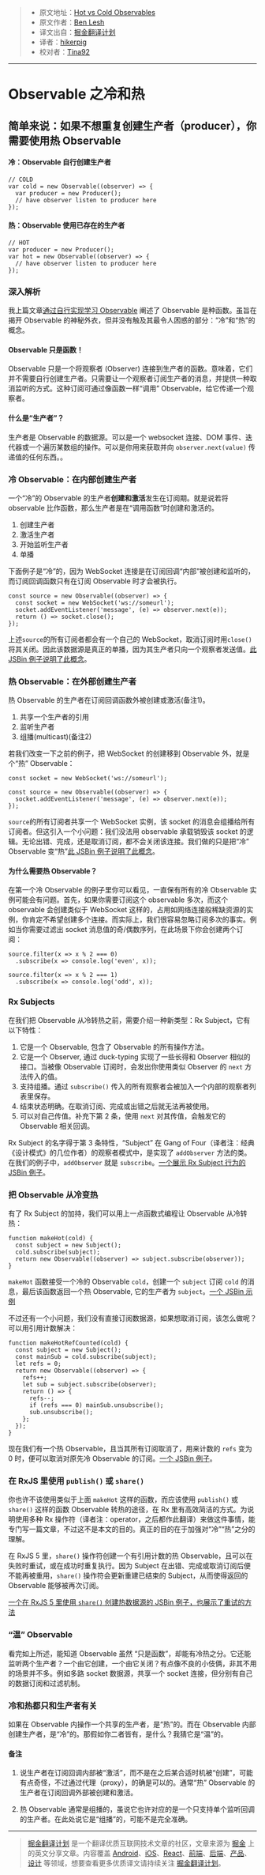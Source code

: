 > * 原文地址：[Hot vs Cold Observables](https://medium.com/@benlesh/hot-vs-cold-observables-f8094ed53339)
> * 原文作者：[Ben Lesh](https://medium.com/@benlesh)
> * 译文出自：[掘金翻译计划](https://github.com/xitu/gold-miner)
> * 译者：[hikerpig](https://github.com/hikerpig)
> * 校对者：[Tina92](https://github.com/Tina92)

---

# Observable 之冷和热

## 简单来说：如果不想重复创建生产者（producer），你需要使用热 Observable

#### 冷：Observable 自行创建生产者

    // COLD
    var cold = new Observable((observer) => {
      var producer = new Producer();
      // have observer listen to producer here
    });

#### 热：Observable 使用已存在的生产者

    // HOT
    var producer = new Producer();
    var hot = new Observable((observer) => {
      // have observer listen to producer here
    });

### 深入解析

我上篇文章[通过自行实现学习 Observable](https://medium.com/@benlesh/learning-observable-by-building-observable-d5da57405d87) 阐述了 Observable 是种函数。虽旨在揭开 Observable 的神秘外衣，但并没有触及其最令人困惑的部分：“冷”和“热”的概念。

#### Observable 只是函数！

Observable 只是一个将观察者 (Observer) 连接到生产者的函数。意味着，它们并不需要自行创建生产者。只需要让一个观察者订阅生产者的消息，并提供一种取消监听的方式。这种订阅可通过像函数一样“调用” Observable，给它传递一个观察者。

#### 什么是“生产者”？

生产者是 Observable 的数据源。可以是一个 websocket 连接、DOM 事件、迭代器或一个遍历某数组的操作。可以是你用来获取并向 `observer.next(value)` 传递值的任何东西。。


### 冷 Observable：在内部创建生产者

一个“冷”的 Observable 的生产者**创建和激活**发生在订阅期。就是说若将 observable 比作函数，那么生产者是在“调用函数”时创建和激活的。

1. 创建生产者
2. 激活生产者
3. 开始监听生产者
4. 单播

下面例子是“冷”的，因为 WebSocket 连接是在订阅回调“内部”被创建和监听的，而订阅回调函数只有在订阅 Observable 时才会被执行。

    const source = new Observable((observer) => {
      const socket = new WebSocket('ws://someurl');
      socket.addEventListener('message', (e) => observer.next(e));
      return () => socket.close();
    });

上述`source`的所有订阅者都会有一个自己的 WebSocket，取消订阅时用`close()`将其关闭。因此该数据源是真正的单播，因为其生产者只向一个观察者发送值。[此 JSBin 例子说明了此概念](http://jsbin.com/wabuguy/1/edit?js,output)。

### 热 Observable：在外部创建生产者

热 Observable 的生产者在订阅回调函数外被创建或激活(备注1)。

1. 共享一个生产者的引用
2. 监听生产者
3. 组播(multicast)(备注2)

若我们改变一下之前的例子，把 WebSocket 的创建移到 Observable 外，就是个“热” Observable：

    const socket = new WebSocket('ws://someurl');

    const source = new Observable((observer) => {
      socket.addEventListener('message', (e) => observer.next(e));
    });

`source`的所有订阅者共享一个 WebSocket 实例，该 socket 的消息会组播给所有订阅者。但这引入一个小问题：我们没法用 observable 承载销毁该 socket 的逻辑。无论出错、完成，还是取消订阅，都不会关闭该连接。我们做的只是把“冷” Observable 变“热”[此 JSBin 例子说明了此概念](http://jsbin.com/godawic/edit?js,output)。

#### 为什么需要热 Observable？

在第一个冷 Observable 的例子里你可以看见，一直保有所有的冷 Observable 实例可能会有问题。首先，如果你需要订阅这个 observable 多次，而这个 observable 会创建类似于 WebSocket 这样的，占用如网络连接般稀缺资源的实例，你肯定不希望创建多个连接。而实际上，我们很容易忽略订阅多次的事实。例如当你需要过滤出 socket 消息值的奇/偶数序列，在此场景下你会创建两个订阅：

    source.filter(x => x % 2 === 0)
      .subscribe(x => console.log('even', x));

    source.filter(x => x % 2 === 1)
      .subscribe(x => console.log('odd', x));

### Rx Subjects

在我们把 Observable 从冷转热之前，需要介绍一种新类型：Rx Subject，它有以下特性：

1. 它是一个 Observable, 包含了 Observable 的所有操作方法。
2. 它是一个 Observer, 通过 duck-typing 实现了一些长得和 Observer 相似的接口。当被像 Observable 订阅时，会发出你使用类似 Observer 的 `next` 方法传入的值。
3. 支持组播。通过 `subscribe()` 传入的所有观察者会被加入一个内部的观察者列表里保存。
4. 结束状态明确。在取消订阅、完成或出错之后就无法再被使用。
5. 可以对自己传值。补充下第 2 条，使用 `next` 对其传值，会触发它的 Observable 相关回调。

Rx Subject 的名字得于第 3 条特性，“Subject” 在 Gang of Four（译者注：经典《设计模式》的几位作者）的观察者模式中，是实现了 `addObserver` 方法的类。在我们的例子中，`addObserver` 就是 `subscribe`。[一个展示 Rx Subject 行为的 JSBin 例子](http://jsbin.com/muziva/1/edit?js,output)。


### 把 Observable 从冷变热

有了 Rx Subject 的加持，我们可以用上一点函数式编程让 Observable 从冷转热：


    function makeHot(cold) {
      const subject = new Subject();
      cold.subscribe(subject);
      return new Observable((observer) => subject.subscribe(observer));
    }


`makeHot` 函数接受一个冷的 Observable `cold`，创建一个 `subject` 订阅 `cold` 的消息，最后该函数返回一个热 Observable, 它的生产者为 `subject`。[一个 JSBin 示例](http://jsbin.com/ketodu/1/edit?js,output)

不过还有一个小问题，我们没有直接订阅数据源，如果想取消订阅，该怎么做呢？可以用引用计数解决：

    function makeHotRefCounted(cold) {
      const subject = new Subject();
      const mainSub = cold.subscribe(subject);
      let refs = 0;
      return new Observable((observer) => {
        refs++;
        let sub = subject.subscribe(observer);
        return () => {
          refs--;
          if (refs === 0) mainSub.unsubscribe();
          sub.unsubscribe();
        };
      });
    }

现在我们有一个热 Observable，且当其所有订阅取消了，用来计数的 `refs` 变为 0 时，便可以取消对原先冷 Observable 的订阅。[一个 JSBin 例子](http://jsbin.com/lubata/1/edit?js,output)。

### 在 RxJS 里使用 `publish()` 或 `share()`

你也许不该使用类似于上面 `makeHot` 这样的函数，而应该使用 `publish()` 或 `share()` 这样的函数 Observable 转热的途径，在 Rx 里有高效简洁的方式。为说明使用多种 Rx 操作符（译者注：operator，之后都作此翻译）来做这件事情，能专门写一篇文章，不过这不是本文的目的。真正的目的在于加强对“冷”“热”之分的理解。

在 RxJS 5 里，`share()` 操作符创建一个有引用计数的热 Observable，且可以在失败时重试，或在成功时重复执行。因为 Subject 在出错、完成或取消订阅后便不能再被重用，`share()` 操作符会更新重建已结束的 Subject，从而使得返回的 Observable 能够被再次订阅。

[一个在 RxJS 5 里使用 `share()` 创建热数据源的 JSBin 例子，也展示了重试的方法](http://jsbin.com/mexuma/1/edit?js,output)

### “温” Observable

看完如上所述，能知道 Observable 虽然 “只是函数”，却能有冷热之分。它还能监听两个生产者？一个由它创建，一个由它关闭？有点像不良的小伎俩，非其不用的场景并不多。例如多路 socket 数据源，共享一个 socket 连接，但分别有自己的数据订阅和过滤机制。

### 冷和热都只和生产者有关

如果在 Observable 内操作一个共享的生产者，是“热”的。而在 Observable 内部创建生产者，是“冷”的。那假如你二者皆有，是什么？我猜它是“温”的。

#### 备注

1. 说生产者在订阅回调内部被“激活”，而不是在之后某合适时机被“创建”，可能有点奇怪，不过通过代理（proxy），的确是可以的。通常“热” Observable 的生产者在订阅回调外部被创建和激活。

2. 热 Observable 通常是组播的，虽说它也许对应的是一个只支持单个监听回调的生产者。在此处说它是“组播”的，可能不是完全准确。


---

> [掘金翻译计划](https://github.com/xitu/gold-miner) 是一个翻译优质互联网技术文章的社区，文章来源为 [掘金](https://juejin.im) 上的英文分享文章。内容覆盖 [Android](https://github.com/xitu/gold-miner#android)、[iOS](https://github.com/xitu/gold-miner#ios)、[React](https://github.com/xitu/gold-miner#react)、[前端](https://github.com/xitu/gold-miner#前端)、[后端](https://github.com/xitu/gold-miner#后端)、[产品](https://github.com/xitu/gold-miner#产品)、[设计](https://github.com/xitu/gold-miner#设计) 等领域，想要查看更多优质译文请持续关注 [掘金翻译计划](https://github.com/xitu/gold-miner)。
